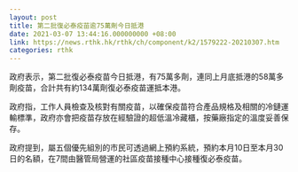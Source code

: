 ```yaml
---
layout: post
title: 第二批復必泰疫苗逾75萬劑今日抵港
date: 2021-03-07 13:44:16.000000000 +08:00
link: https://news.rthk.hk/rthk/ch/component/k2/1579222-20210307.htm
categories: rthk
---
```


政府表示，第二批復必泰疫苗今日抵港，有75萬多劑，連同上月底抵港的58萬多劑疫苗，合計共有約134萬劑復必泰疫苗運抵本港。

政府指，工作人員檢查及核對有關疫苗，以確保疫苗符合產品規格及相關的冷鏈運輸標準，政府亦會把疫苗存放在經驗證的超低溫冷藏櫃，按藥廠指定的溫度妥善保存。

政府提到，屬五個優先組別的市民可透過網上預約系統，預約本月10日至本月30日的名額，在7間由醫管局營運的社區疫苗接種中心接種復必泰疫苗。
